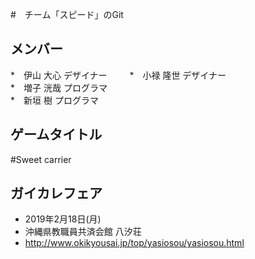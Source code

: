 #　チーム「スピード」のGit

## メンバー
*　伊山 大心  デザイナー  　　
*　小禄 隆世  デザイナー  
*　増子 洸哉  プログラマ  
*　新垣 樹    プログラマ  


## ゲームタイトル
#Sweet carrier


## ガイカレフェア
* 2019年2月18日(月)  
* 沖縄県教職員共済会館 八汐荘  
* http://www.okikyousai.jp/top/yasiosou/yasiosou.html  

